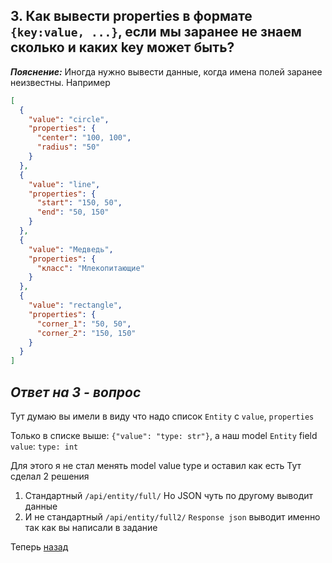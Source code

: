 ## 3. Как вывести properties в формате `{key:value, ...}`, если мы заранее не знаем сколько и каких key может быть?
_**Пояснение:**_ Иногда нужно вывести данные, когда имена полей заранее неизвестны. 
Например
```json
[ 
  {
    "value": "circle",
    "properties": {
      "center": "100, 100",
      "radius": "50"
    }
  },
  {
    "value": "line",
    "properties": {
      "start": "150, 50",
      "end": "50, 150"
    }
  },
  {
    "value": "Медведь",
    "properties": {
      "класс": "Млекопитающие"
    }
  },
  {
    "value": "rectangle",
    "properties": {
      "corner_1": "50, 50",
      "corner_2": "150, 150"
    }
  }
]
```

## *Ответ на 3 - вопрос*
Тут думаю вы имели в виду что надо список `Entity` с `value`, `properties`

Только в списке выше: `{"value": "type: str"}`, а наш model `Entity` field `value`: `type: int`

Для этого я не стал менять model value type и оставил как есть
Тут сделал 2 решения 
1. Стандартный `/api/entity/full/` Но JSON чуть по другому выводит данные
2. И не стандартный `/api/entity/full2/` `Response json` выводит именно так как вы написали в задание

Теперь [назад](https://github.com/man780/django)
